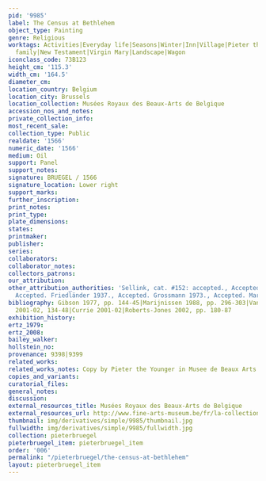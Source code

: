 ```yaml
---
pid: '9985'
label: The Census at Bethlehem
object_type: Painting
genre: Religious
worktags: Activities|Everyday life|Seasons|Winter|Inn|Village|Pieter the Younger|Bethlehem|Children|Holy
  family|New Testament|Virgin Mary|Landscape|Wagon
iconclass_code: 73B123
height_cm: '115.3'
width_cm: '164.5'
diameter_cm:
location_country: Belgium
location_city: Brussels
location_collection: Musées Royaux des Beaux-Arts de Belgique
accession_nos_and_notes:
private_collection_info:
most_recent_sale:
collection_type: Public
realdate: '1566'
numeric_date: '1566'
medium: Oil
support: Panel
support_notes:
signature: BRUEGEL / 1566
signature_location: Lower right
support_marks:
further_inscription:
print_notes:
print_type:
plate_dimensions:
states:
printmaker:
publisher:
series:
collaborators:
collaborator_notes:
collectors_patrons:
our_attribution:
other_attribution_authorities: 'Sellink, cat. #152: accepted., Accepted. Tolnay 1935.,
  Accepted. Friedländer 1937., Accepted. Grossmann 1973., Accepted. Marijnissen 1988.'
bibliography: Gibson 1977, pp. 144-45|Marijnissen 1988, pp. 296-303|Van den Brink
  2001-02, 134-48|Currie 2001-02|Roberts-Jones 2002, pp. 180-87
exhibition_history:
ertz_1979:
ertz_2008:
bailey_walker:
hollstein_no:
provenance: 9398|9399
related_works:
related_works_notes: Copy by Pieter the Younger in Musee de Beaux Arts of Caen
copies_and_variants:
curatorial_files:
general_notes:
discussion:
external_resources_title: Musées Royaux des Beaux-Arts de Belgique
external_resources_url: http://www.fine-arts-museum.be/fr/la-collection/pieter-i-bruegel-le-denombrement-de-bethleem
thumbnail: img/derivatives/simple/9985/thumbnail.jpg
fullwidth: img/derivatives/simple/9985/fullwidth.jpg
collection: pieterbruegel
pieterbruegel_item: pieterbruegel_item
order: '006'
permalink: "/pieterbruegel/the-census-at-bethlehem"
layout: pieterbruegel_item
---
```

